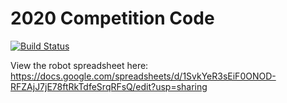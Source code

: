# 2020 Competition Code
[![Build Status](https://dev.azure.com/frc5190/Robot%20Code/_apis/build/status/FRC5190.2020CompetitionSeason?branchName=master)](https://dev.azure.com/frc5190/Robot%20Code/_build/latest?definitionId=17&branchName=master)

View the robot spreadsheet here: https://docs.google.com/spreadsheets/d/1SvkYeR3sEiF0ONOD-RFZAjJ7jE78ftRkTdfeSrqRFsQ/edit?usp=sharing
